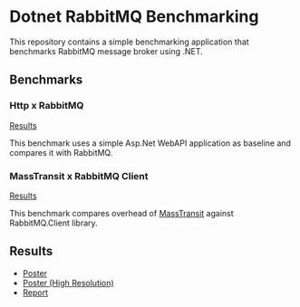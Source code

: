 ﻿# Dotnet RabbitMQ Benchmarking

This repository contains a simple benchmarking application that benchmarks RabbitMQ message broker using .NET.

## Benchmarks

### Http x RabbitMQ

[Results](Results/Http_vs_Rabbit/report-github.md)

This benchmark uses a simple Asp.Net WebAPI application as baseline and compares it with RabbitMQ.

### MassTransit x RabbitMQ Client

[Results](Results/MassTransitRabbit_vs_RabbitClient/report-github.md)

This benchmark compares overhead of [MassTransit](https://masstransit.io) against RabbitMQ.Client library.

## Results

- [Poster](Results/poster-small.png)
- [Poster (High Resolution)](Results/poster.png)
- [Report](Results/report.pdf)